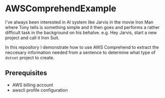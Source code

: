 # AWSComprehendExample

I've always been interested in AI system like Jarvis in the movie Iron Man where Tony tells is something simple and it then goes and performs a rather difficult task in the background on his behalve.
e.g. Hey Jarvis, start a new project and call it Iron Suit.

In this repository I demonstrate how to use AWS Comprehend to extract the neccesary information needed from a sentence to determine what type of `dotnet` project to create.

## Prerequisites

- AWS billing account
- awscli profile configuration


